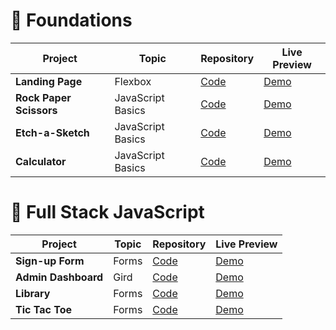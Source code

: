 # 🎈 Foundations

| Project                 | Topic             | Repository                                                                   | Live Preview                                                       |
| ----------------------- | ----------------- | ---------------------------------------------------------------------------- | ------------------------------------------------------------------ |
| **Landing Page**        | Flexbox           | [Code](https://github.com/huynguyen2110/my-odin-project/tree/main/landing-page)  | [Demo](https://huynguyen2110.github.io/my-odin-project/landing-page/index.html)  |
| **Rock Paper Scissors** | JavaScript Basics | [Code](https://github.com/huynguyen2110/my-odin-project/tree/main/rock-paper-scissors)      | [Demo](https://huynguyen2110.github.io/my-odin-project/rock-paper-scissors/index.html)      |
| **Etch-a-Sketch**       | JavaScript Basics | [Code](https://github.com/huynguyen2110/my-odin-project/tree/main/etch-a-sketch) | [Demo](https://huynguyen2110.github.io/my-odin-project/etch-a-sketch/index.html) |
| **Calculator**          | JavaScript Basics | [Code](https://github.com/huynguyen2110/my-odin-project/tree/main/calculator)    | [Demo](https://huynguyen2110.github.io/my-odin-project/calculator/index.html)    |


# 🚀 Full Stack JavaScript

| Project             | Topic | Repository                                                                         | Live Preview                                                              |
|---------------------|-------|------------------------------------------------------------------------------------| ------------------------------------------------------------------------- |
| **Sign-up Form**    | Forms | [Code](https://github.com/huynguyen2110/my-odin-project/tree/main/signup-form)     | [Demo](https://huynguyen2110.github.io/my-odin-project/signup-form/)         |
| **Admin Dashboard** | Gird  | [Code](https://github.com/huynguyen2110/my-odin-project/tree/main/admin-dashboard) | [Demo](https://huynguyen2110.github.io/my-odin-project/admin-dashboard/)         |
| **Library**         | Forms | [Code](https://github.com/huynguyen2110/my-odin-project/tree/main/library)         | [Demo](https://huynguyen2110.github.io/my-odin-project/library/)         |
| **Tic Tac Toe**     | Forms | [Code](https://github.com/huynguyen2110/my-odin-project/tree/main/tic-tac-toe)     | [Demo](https://huynguyen2110.github.io/my-odin-project/tic-tac-toe/)         |
